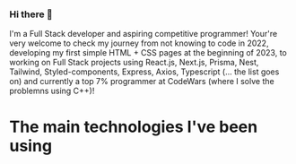 ### Hi there 👋

I'm a Full Stack developer and aspiring competitive programmer! Your're very welcome to check my journey from not knowing to code in 2022, developing my first simple HTML + CSS pages at the beginning of 2023, to working on Full Stack projects using React.js, Next.js, Prisma, Nest, Tailwind, Styled-components, Express, Axios, Typescript (... the list goes on) and currently a top 7% programmer at CodeWars (where I solve the problemns using C++)!

# The main technologies I've been using
